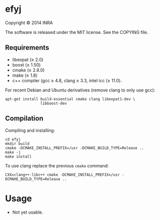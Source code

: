 efyj
====

Copyright © 2014 INRA

The software is released under the MIT license. See the COPYING file.

## Requirements

* libexpat (≥ 2.0)
* boost (≥ 1.50)
* cmake (≥ 2.8.0)
* make (≥ 1.8)
* c++ compiler (gcc ≥ 4.8, clang ≥ 3.3, intel icc (≥ 11.0).

For recent Debian and Ubuntu derivatives (remove clang to only use gcc):

    apt-get install build-essential cmake clang libexpat1-dev \
                    libboost-dev

## Compilation

Compiling and installing:

    cd efyj
    mkdir build
    cmake -DCMAKE_INSTALL_PREFIX=/usr -DCMAKE_BUILD_TYPE=Release ..
    make -j
    make install

To use clang replace the previous `cmake` command:

    CXX=clang++-libc++ cmake -DCMAKE_INSTALL_PREFIX=/usr -DCMAKE_BUILD_TYPE=Release ..

# Usage

* Not yet usable.
